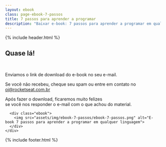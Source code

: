 ```yaml
---
layout: ebook
class: page-ebook-7-passos
title: 7 passos para aprender a programar
description: "Baixar e-book: 7 passos para aprender a programar em qualquer linguagem"
---
```


<div id="primary-content">
  {% include header.html %}

  <article>
    <div class="container">
      <div class="content">
        <h2>Quase lá!</h2>
        <br/>
        <p>Enviamos o link de download do e-book no seu e-mail.</p>
        <p>Se você não recebeu, cheque seu spam ou entre em contato no <a href="mailto:oi@rocketseat.com.br">oi@rocketseat.com.br</a></p>
        <p>Após fazer o download, ficaremos muito felizes<br/>se você nos responder o e-mail com o que achou do material.</p>
        <p></p>
      </div>

      <div class="ebook">
        <img src="assets/img/ebook-7-passos/ebook-7-passos.png" alt="E-book 7 passos para aprender a programar em qualquer linguagem">
      </div>
    </div>
  </article>
</div>

{% include footer.html %}
